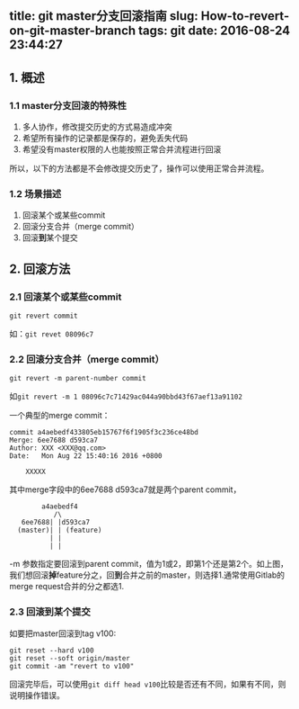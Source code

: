 title: git master分支回滚指南
slug: How-to-revert-on-git-master-branch
tags: git
date: 2016-08-24 23:44:27
---

## 1. 概述
### 1.1 master分支回滚的特殊性

1. 多人协作，修改提交历史的方式易造成冲突
2. 希望所有操作的记录都是保存的，避免丢失代码
3. 希望没有master权限的人也能按照正常合并流程进行回滚

所以，以下的方法都是不会修改提交历史了，操作可以使用正常合并流程。

### 1.2 场景描述

1. 回滚某个或某些commit
2. 回滚分支合并（merge commit）
3. 回滚**到**某个提交

## 2. 回滚方法

### 2.1 回滚某个或某些commit

```
git revert commit
```
如：`git revet 08096c7`

### 2.2 回滚分支合并（merge commit）
```
git revert -m parent-number commit
```

如`git revert -m 1 08096c7c71429ac044a90bbd43f67aef13a91102`

一个典型的merge commit：
```
commit a4aebedf433805eb15767f6f1905f3c236ce48bd
Merge: 6ee7688 d593ca7
Author: XXX <XXX@qq.com>
Date:   Mon Aug 22 15:40:16 2016 +0800

    XXXXX
```
其中merge字段中的6ee7688 d593ca7就是两个parent commit，
```
        a4aebedf4
           /\
   6ee7688| |d593ca7
  (master)| | (feature)
          | |
          | |
```
-m 参数指定要回滚到parent commit，值为1或2，即第1个还是第2个。如上图，我们想回滚**掉**feature分之，回**到**合并之前的master，则选择1.通常使用Gitlab的merge request合并的分之都选1.

### 2.3 回滚到某个提交

如要把master回滚到tag v100:
```
git reset --hard v100
git reset --soft origin/master
git commit -am "revert to v100"
```
回滚完毕后，可以使用`git diff head v100`比较是否还有不同，如果有不同，则说明操作错误。
